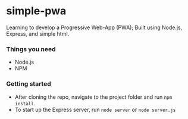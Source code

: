 # simple-pwa
Learning to develop a Progressive Web-App (PWA); Built using Node.js, Express, and simple html.

### Things you need
* Node.js
* NPM

### Getting started
* After cloning the repo, navigate to the project folder and run `npm install`.
* To start up the Express server, run `node server` or `node server.js`